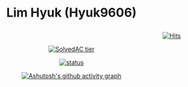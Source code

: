 <h1 align="center">

  Lim Hyuk (Hyuk9606)

</h1>
  
<span align=right>

 [![Hits](https://hits.seeyoufarm.com/api/count/incr/badge.svg?url=https%3A%2F%2Fgithub.com%2FHyuk9606)](https://github.com/Hyuk9606)

</span>
  


<div align="center">

  [![SolvedAC tier](http://mazassumnida.wtf/api/v2/generate_badge?boj=skdltm117)](https://solved.ac/skdltm117)
  
</div>
<div align="center">
  
  
  [![status](https://github-readme-streak-stats.herokuapp.com/?user=Hyuk9606)](#)

</div>
<div align="center">

  [![Ashutosh's github activity graph](https://activity-graph.herokuapp.com/graph?username=Hyuk9606&bg_color=18141a&color=fd9bc5&line=0affe2&point=fd9bc5&area=true&hide_border=true)](https://github.com/ashutosh00710/github-readme-activity-graph)
  
</div>
